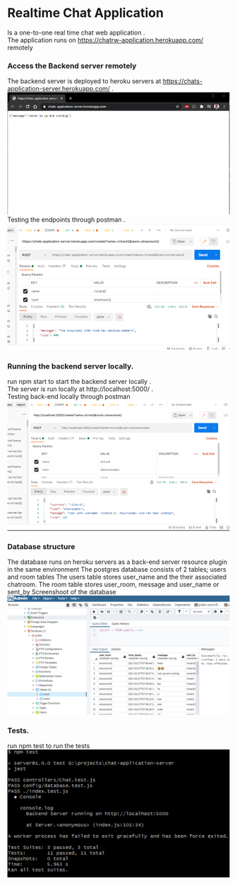 # Realtime Chat Application
Is a one-to-one real time chat web application .\
The application runs on https://chatrw-application.herokuapp.com/ remotely

### Access the Backend server remotely
The backend server is deployed to heroku servers at https://chats-application-server.herokuapp.com/ .\
![](images/remote-backend-server.PNG)
Testing the endpoints through postman .\
![](images/back-end-postman.PNG)
### Running the backend server locally.
run npm start to start the backend server locally .\
The server is run locally at http://localhost:5000/ .\
Testing back-end locally through postman
![](images/back-end-api-local.PNG)

### Database structure
The database runs on heroku servers as a back-end server resource plugin in the same environment
The postgres database consists of 2 tables; users and room tables
The users table stores user_name and the their associated chatroom.
The room table stores user_room, message and user_name or sent_by
Screenshoot of the database
![](images/database.PNG)

### Tests.
run npm test to run the tests
![](images/test.PNG)

